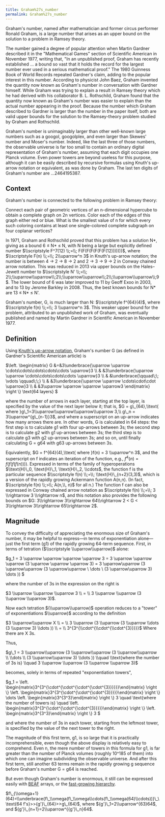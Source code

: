 ```yaml
---
title: Graham%27s_number
permalink: Graham%27s_number
---
```


Graham's number, named after mathematician and former circus performer Ronald Graham, is a large number that arises as an upper bound on the solution to a problem in Ramsey theory.

The number gained a degree of popular attention when Martin Gardner described it in the "Mathematical Games" section of Scientific American in November 1977, writing that, "In an unpublished proof, Graham has recently established ... a bound so vast that it holds the record for the largest number ever used in a serious mathematical proof." The 1980 Guinness Book of World Records repeated Gardner's claim, adding to the popular interest in this number. According to physicist John Baez, Graham invented the quantity now known as Graham's number in conversation with Gardner himself. While Graham was trying to explain a result in Ramsey theory which he had derived with his collaborator B. L. Rothschild, Graham found that the quantity now known as Graham's number was easier to explain than the actual number appearing in the proof. Because the number which Graham described to Gardner is larger than the number in the paper itself, both are valid upper bounds for the solution to the Ramsey-theory problem studied by Graham and Rothschild.

Graham's number is unimaginably larger than other well-known large numbers such as a googol, googolplex, and even larger than Skewes' number and Moser's number. Indeed, like the last three of those numbers, the observable universe is far too small to contain an ordinary digital representation of Graham's number, assuming that each digit occupies one Planck volume. Even power towers are beyond useless for this purpose, although it can be easily described by recursive formulas using Knuth's up-arrow notation or equivalent, as was done by Graham. The last ten digits of Graham's number are ...2464195387.

## Context

Graham's number is connected to the following problem in Ramsey theory:

Connect each pair of geometric vertices of an n-dimensional hypercube to obtain a complete graph on 2n vertices. Color each of the edges of this graph either red or blue. What is the smallest value of n for which every such coloring contains at least one single-colored complete subgraph on four coplanar vertices?

In 1971, Graham and Rothschild proved that this problem has a solution N*, giving as a bound 6 ≤ N* ≤ N, with N being a large but explicitly defined number $\\scriptstyle F^7(12) \\;=\\; F(F(F(F(F(F(F(12)))))))$, where $\\scriptstyle F(n) \\;=\\; 2\\uparrow^n 3$ in Knuth's up-arrow notation; the number is between 4 → 2 → 8 → 2 and 2 → 3 → 9 → 2 in Conway chained arrow notation. This was reduced in 2013 via upper bounds on the Hales–Jewett number to $\\scriptstyle N' \\;=\\; 2\\;\\uparrow\\uparrow\\;2\\;\\uparrow\\uparrow\\;2\\;\\uparrow\\uparrow\\;9$. The lower bound of 6 was later improved to 11 by Geoff Exoo in 2003, and to 13 by Jerome Barkley in 2008. Thus, the best known bounds for N* are 13 ≤ N* ≤ N'.

Graham's number, G, is much larger than N: $\\scriptstyle f^{64}(4)$, where $\\scriptstyle f(n) \\;=\\; 3 \\uparrow^n 3$. This weaker upper bound for the problem, attributed to an unpublished work of Graham, was eventually published and named by Martin Gardner in Scientific American in November 1977.

## Definition

Using [Knuth's up-arrow notation](Knuth's_up-arrow_notation "Knuth's up-arrow notation"), Graham's number G (as defined in Gardner's Scientific American article) is

$\\left. \\begin{matrix} G &=&3\\underbrace{\\uparrow \\uparrow \\cdots\\cdots\\cdots\\cdots\\cdots \\uparrow}3 \\\\ & &3\\underbrace{\\uparrow \\uparrow \\cdots\\cdots\\cdots\\cdots \\uparrow}3 \\\\ & &\\underbrace{\\qquad\\;\\; \\vdots \\qquad\\;\\;} \\\\ & &3\\underbrace{\\uparrow \\uparrow \\cdots\\cdot\\cdot \\uparrow}3 \\\\ & &3\\uparrow \\uparrow \\uparrow \\uparrow3 \\end{matrix} \\right \\} \\text{64 layers} $

where the number of arrows in each layer, starting at the top layer, is specified by the value of the next layer below it; that is,
$G = g\_{64},\\text{ where }g\_1=3\\uparrow\\uparrow\\uparrow\\uparrow 3,\\ g\_n = 3\\uparrow^{g\_{n-1}}3$,
and where a superscript on an up-arrow indicates how many arrows there are. In other words, G is calculated in 64 steps: the first step is to calculate g1 with four up-arrows between 3s; the second step is to calculate g2 with g1 up-arrows between 3s; the third step is to calculate g3 with g2 up-arrows between 3s; and so on, until finally calculating G = g64 with g63 up-arrows between 3s.

Equivalently,
$G = f^{64}(4),\\text{ where }f(n) = 3 \\uparrow^n 3$,
and the superscript on f indicates an iteration of the function, e.g., $f^4(n) = f(f(f(f(n))))$. Expressed in terms of the family of hyperoperations $\\text{H}\_0, \\text{H}\_1, \\text{H}\_2, \\cdots$, the function f is the particular sequence $\\scriptstyle f(n) \\;=\\; \\text{H}\_{n+2}(3,3)$, which is a version of the rapidly growing Ackermann function A(n,n). (In fact, $\\scriptstyle f(n) \\;>\\; A(n,\\, n)$ for all n.) The function f can also be expressed in Conway chained arrow notation as $\\scriptstyle f(n) \\;=\\; 3 \\rightarrow 3 \\rightarrow n$, and this notation also provides the following bounds on $G:
3\\rightarrow 3\\rightarrow 64\\rightarrow 2 < G < 3\\rightarrow 3\\rightarrow 65\\rightarrow 2$.

## Magnitude

To convey the difficulty of appreciating the enormous size of Graham's number, it may be helpful to express—in terms of exponentiation alone—just the first term (g1) of the rapidly growing 64-term sequence. First, in terms of tetration ($\\scriptstyle \\uparrow\\uparrow)$ alone:

$g\_1 = 3 \\uparrow \\uparrow \\uparrow \\uparrow 3 = 3 \\uparrow \\uparrow \\uparrow (3 \\uparrow \\uparrow \\uparrow 3) = 3 \\uparrow\\uparrow (3 \\uparrow\\uparrow (3 \\uparrow\\uparrow \\ \\dots \\ (3 \\uparrow\\uparrow 3) \\dots )) $

where the number of 3s in the expression on the right is

$3 \\uparrow \\uparrow \\uparrow 3 \\ = \\ 3 \\uparrow \\uparrow (3 \\uparrow \\uparrow 3)$.

Now each tetration $(\\uparrow\\uparrow)$ operation reduces to a "tower" of exponentiations $\\uparrow)$ according to the definition

$3 \\uparrow\\uparrow X \\ = \\ 3 \\uparrow (3 \\uparrow (3 \\uparrow \\dots (3 \\uparrow 3) \\dots )) \\ = \\ 3^{3^{\\cdot^{\\cdot^{\\cdot^{3}}}}}$
Where there are X 3s.

Thus,

$g\_1 = 3 \\uparrow\\uparrow (3 \\uparrow\\uparrow (3 \\uparrow\\uparrow \\ \\dots \\ (3 \\uparrow\\uparrow 3) \\dots )) \\quad \\text{where the number of 3s is} \\quad 3 \\uparrow \\uparrow (3 \\uparrow \\uparrow 3)$

becomes, solely in terms of repeated "exponentiation towers",

$g\_1 = \\left. \\begin{matrix}3^{3^{\\cdot^{\\cdot^{\\cdot^{\\cdot^{3}}}}}}\\end{matrix} \\right \\} \\left. \\begin{matrix}3^{3^{\\cdot^{\\cdot^{\\cdot^{3}}}}}\\end{matrix} \\right \\} \\dots \\left. \\begin{matrix}3^{3^3}\\end{matrix} \\right \\} 3 \\quad \\text{where the number of towers is} \\quad \\left. \\begin{matrix}3^{3^{\\cdot^{\\cdot^{\\cdot^{3}}}}}\\end{matrix} \\right \\} \\left. \\begin{matrix}3^{3^3}\\end{matrix} \\right \\} 3 $

and where the number of 3s in each tower, starting from the leftmost tower, is specified by the value of the next tower to the right.

The magnitude of this first term, g1, is so large that it is practically incomprehensible, even though the above display is relatively easy to comprehend. Even n, the mere number of towers in this formula for g1, is far greater than the number of Planck volumes (roughly 10^185 of them) into which one can imagine subdividing the observable universe. And after this first term, still another 63 terms remain in the rapidly growing g sequence before Graham's number G = g64 is reached.

But even though Graham's number is enormous, it still can be expressed easily with [BEAF](BEAF "BEAF") arrays, or the [fast-growing hierarchy](Fast-growing_hierarchy "Fast-growing hierarchy").

$f\_{\\omega+1}(64)=\\underbrace{f\_\\omega(f\_\\omega\\cdots(f\_\\omega(64)\\cdots))}\_\\text{64 f's}>>{g'}\_{64}>>g\_{64}$, where ${g'}\_1=2\\uparrow^{63}64$, and ${g'}\_{n+1}=2\\uparrow^{{g'}\_n}64$.